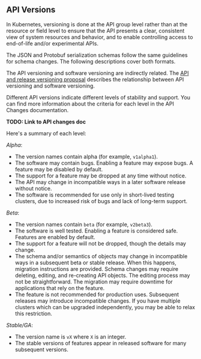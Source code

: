 ## API Versions

In Kubernetes, versioning is done at the API group level rather than at the
resource or field level to ensure that the API presents a clear, consistent
view of system resources and behavior, and to enable controlling access to
end-of-life and/or experimental APIs.

The JSON and Protobuf serialization schemas follow the same guidelines for
schema changes. The following descriptions cover both formats.

The API versioning and software versioning are indirectly related. The
<a href="https://github.com/kubernetes/community/blob/master/contributors/design-proposals/architecture/identifiers.md"
target="_blank">API and release versioning proposal</a>
describes the relationship between API versioning and software versioning.

Different API versions indicate different levels of stability and support. You
can find more information about the criteria for each level in the
API Changes documentation.

**TODO: Link to API changes doc**

Here's a summary of each level:

*Alpha*:

  * The version names contain alpha (for example, `v1alpha1`).
  * The software may contain bugs. Enabling a feature may expose bugs. A
    feature may be disabled by default.
  * The support for a feature may be dropped at any time without notice.
  * The API may change in incompatible ways in a later software release
    without notice.
  * The software is recommended for use only in short-lived testing clusters,
    due to increased risk of bugs and lack of long-term support.

*Beta*:

  * The version names contain `beta` (for example, `v2beta3`).
  * The software is well tested. Enabling a feature is considered safe.
    Features are enabled by default.
  * The support for a feature will not be dropped, though the details may
    change.
  * The schema and/or semantics of objects may change in incompatible ways in
    a subsequent beta or stable release. When this happens, migration
    instructions are provided. Schema changes may require deleting, editing,
    and re-creating API objects. The editing process may not be straightforward.
    The migration may require downtime for applications that rely on the feature.
  * The feature is not recommended for production uses. Subsequent releases
    may introduce incompatible changes. If you have multiple clusters which
    can be upgraded independently, you may be able to relax this restriction.

*Stable/GA*:

  * The version name is `vX` where `X` is an integer.
  * The stable versions of features appear in released software for many
    subsequent versions.

